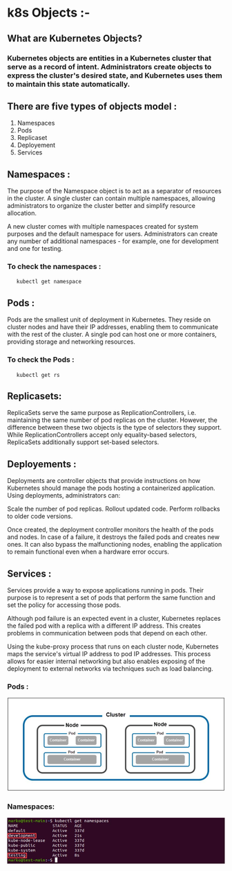 # k8s Objects :-
## What are Kubernetes Objects?
### Kubernetes objects are entities in a Kubernetes cluster that serve as a record of intent. Administrators create objects to express the cluster's desired state, and Kubernetes uses them to maintain this state automatically.

## There are five types of objects model :
1. Namespaces 
1. Pods 
1. Replicaset
1. Deployement 
1. Services

## Namespaces :
   The purpose of the Namespace object is to act as a separator of resources in the cluster. A single cluster can contain multiple namespaces, allowing administrators to organize the cluster better and simplify resource allocation.

A new cluster comes with multiple namespaces created for system purposes and the default namespace for users. Administrators can create any number of additional namespaces - for example, one for development and one for testing.
 ### To check the namespaces : 
       kubectl get namespace

## Pods :
Pods are the smallest unit of deployment in Kubernetes. They reside on cluster nodes and have their IP addresses, enabling them to communicate with the rest of the cluster. A single pod can host one or more containers, providing storage and networking resources.
### To check the Pods :
       kubectl get rs

## Replicasets:
ReplicaSets serve the same purpose as ReplicationControllers, i.e. maintaining the same number of pod replicas on the cluster. However, the difference between these two objects is the type of selectors they support. While ReplicationControllers accept only equality-based selectors, ReplicaSets additionally support set-based selectors.

## Deployements :
Deployments are controller objects that provide instructions on how Kubernetes should manage the pods hosting a containerized application. Using deployments, administrators can:

Scale the number of pod replicas.
Rollout updated code.
Perform rollbacks to older code versions.

Once created, the deployment controller monitors the health of the pods and nodes. In case of a failure, it destroys the failed pods and creates new ones. It can also bypass the malfunctioning nodes, enabling the application to remain functional even when a hardware error occurs.

## Services :
Services provide a way to expose applications running in pods. Their purpose is to represent a set of pods that perform the same function and set the policy for accessing those pods.

Although pod failure is an expected event in a cluster, Kubernetes replaces the failed pod with a replica with a different IP address. This creates problems in communication between pods that depend on each other.

Using the kube-proxy process that runs on each cluster node, Kubernetes maps the service's virtual IP address to pod IP addresses. This process allows for easier internal networking but also enables exposing of the deployment to external networks via techniques such as load balancing.

### Pods :
 ![photo](./podimage.JPG)


 

 ### Namespaces:
 ![photo](./namespaces.JPG)